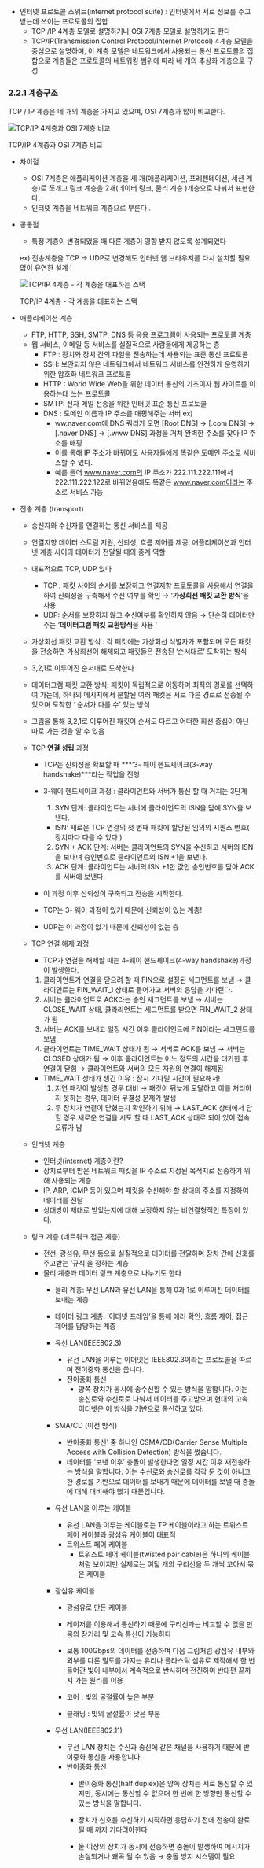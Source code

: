 - 인터넷 프로토콜 스위트(internet protocol suite) : 인터넷에서 서로 정보를 주고 받는데 쓰이는 프로토콜의 집합
    - TCP /IP 4계층 모델로 설명하거나 OSI 7계층 모델로 설명하기도 한다
    - TCP/IP(Transmission Control Protocol/Internet Protocol) 4계층 모델을 중심으로 설명하며, 이 계층 모델은 네트워크에서 사용되는 통신 프로토콜의 집합으로 계층들은 프로토콜의 네트워킹 범위에 따라 네 개의 추상화 계층으로 구성

### 2.2.1 계층구조

TCP / IP 계층은 네 개의 계층을 가지고 있으며, OSI 7계층과 많이 비교한다. 

![TCP/IP 4계층과 OSI 7계층 비교 ](https://s3-us-west-2.amazonaws.com/secure.notion-static.com/4248e529-b821-48f3-9eb7-5661dc55e025/Untitled.png)

TCP/IP 4계층과 OSI 7계층 비교 

- 차이점
    - OSI 7계층은 애플리케이션 계층을 세 개(애플리케이션, 프레젠테이션, 세션 계층)로 쪼개고 링크 계층을 2개(데이터 링크, 물리 계층 )개층으로 나눠서 표현한다.
    - 인터넷 계층을 네트워크 계층으로 부른다 .
- 공통점
    - 특정 계층이 변경되었을 때 다른 계층이 영향 받지 않도록 설계되었다
    
    ex) 전송계층을 TCP → UDP로 변경해도 인터넷 웹 브라우저를 다시 설치할 필요없이 유연한 설계 ! 
    
    ![TCP/IP 4계층 - 각 계층을 대표하는 스택 ](https://s3-us-west-2.amazonaws.com/secure.notion-static.com/c739bc00-047d-4d1a-8e23-e737a1ff5b4c/Untitled.png)
    
    TCP/IP 4계층 - 각 계층을 대표하는 스택 
    
- 애플리케이션 계층
    - FTP, HTTP, SSH, SMTP, DNS 등 응용 프로그램이 사용되는 프로토콜 계층
    - 웹 서비스, 이메일 등 서비스를 실질적으로 사람들에게 제공하는 층
        - FTP : 장치와 장치 간의 파일을 전송하는데 사용되는 표준 통신 프로토콜
        - SSH: 보안되지 않은 네트워크에서 네트워크 서비스를 안전하게 운영하기 위한 암호화 네트워크 프로토콜
        - HTTP : World Wide Web을 위한 데이터 통신의 기초이자 웹 사이트를 이용하는데 쓰는 프로토콜
        - SMTP: 전자 메일 전송을 위한 인터넷 표준 통신 프로토콜
        - DNS : 도메인 이름과 IP 주소를 매핑해주는 서버
        ex)
            - ww.naver.com에 DNS 쿼리가 오면 [Root DNS] → [.com DNS] → [.naver DNS] → [.www DNS] 과정을 거쳐 완벽한 주소를 찾아 IP 주소를 매핑
            - 이를 통해 IP 주소가 바뀌어도 사용자들에게 똑같은 도메인 주소로 서비스할 수 있다.
            - 예를 들어 www.naver.com의 IP 주소가 222.111.222.111에서 222.111.222.122로 바뀌었음에도 똑같은 www.naver.com이라는 주소로 서비스 가능
- 전송 계층 (transport)
    - 송신자와 수신자를 연결하는 통신 서비스를 제공
    - 연결지향 데이터 스트림 지원, 신뢰성, 흐름 제어를 제공, 애플리케이션과 인터넷 계층 사이의 데이터가 전달될 때의 중계 역할
    - 대표적으로 TCP, UDP 있다
        - TCP : 패킷 사이의 순서를 보장하고 연결지향 프로토콜을 사용해서 연결을 하여 신뢰성을 구축해서 수신 여부를 확인 → ‘**가상회선 패킷 교환 방식**’을 사용
        - UDP: 순서를 보장하지 않고 수신여부를 확인하지 않음 → 단순히 데이터만 주는 ‘**데이터그램 패킷 교환방식**을 사용 ’
    
    - 가상회선 패킷 교환 방식 : 각 패킷에는 가상회선 식별자가 포함되며 모든 패킷을 전송하면 가상회선이 해제되고 패킷들은 전송된 ‘순서대로’ 도착하는 방식
        
        
    - 3,2,1로 이루어진 순서대로 도착한다 .
    - 데이터그램 패킷 교환 방식: 패킷이 독립적으로 이동하며 최적의 경로를 선택하여 가는데, 하나의 메시지에서 분할된 여러 패킷은 서로 다른 경로로 전송될 수 있으며 도착한 ‘ 순서가 다를 수’ 있는 방식
    
    
    - 그림을 통해 3,2,1로 이루어진 패킷이 순서도 다르고 어떠한 회선 중심이 아닌 따로 가는 것을 알 수 있음
    - TCP **연결 성립** 과정
        - TCP는 신뢰성을 확보할 때 ***‘3- 웨이 헨드셰이크(3-way handshake)***라는 작업을 진행
        
        
        - 3-웨이 헨드셰이크 과정 : 클라이언트와 서버가 통신 할 때 거치는 3단계
            1. SYN 단계: 클라이언트는 서버에 클라이언트의 ISN을 담에 SYN을 보낸다. 
            * ISN: 새로운 TCP 연결의 첫 번째 패킷에 할당된 임의의 시퀀스 번호( 장치마다 다를 수 있다 )
            2. SYN + ACK 단계: 서버는 클라이언트의 SYN을 수신하고 서버의 ISN을 보내며 승인번호로 클라이언트의 ISN +1을 보낸다.
            3. ACK 단계: 클라이언트는 서버의 ISN +1한 값인 승인번호를 담아 ACK를 서버에 보낸다. 
        
        - 이 과정 이후 신뢰성이 구축되고 전송을 시작한다.
        - TCP는 3- 웨이 과정이 있기 때문에 신뢰성이 있는 계층!
        - UDP는 이 과정이 없기 때문에 신뢰성이 없는 층
    - TCP 연결 해제 과정
        - TCP가 연결을 해제할 때는 4-웨이 핸드셰이크(4-way handshake)과정이 발생한다.
        
        1. 클라이언트가 연결을 닫으려 할 때 FIN으로 설정된 세그먼트를 보냄 → 클라이언트는 FIN_WAIT_1 상태로 들어가고 서버의 응답을 기다린다. 
        2. 서버는 클라이언트로 ACK라는 승인 세그먼트를 보냄 → 서버는 CLOSE_WAIT 상태, 
        클라리언트는 세그먼트를 받으면 FIN_WAIT_2 상태가 됨 
        3. 서버는 ACK를 보내고 일정 시간 이후 클라이언트에 FIN이라는 세그먼트를 보냄
        4. 클라이언트는 TIME_WAIT 상태가 됨 → 서버로 ACK를 보냄 → 서버는 CLOSED 상태가 됨 → 이후 클라이언트는 어느 정도의 시간을 대기한 후 연결이 닫힘 → 클라이언트와 서버의 모든 자원의 연결이 해제됨 
        - TIME_WAIT 상태가 생긴 이유 : 잠시 기다릴 시간이 필요해서!
            1. 지연 패킷이 발생할 경우 대비 → 패킷이 뒤늦게 도달하고 이를 처리하지 못하는 경우, 데이터 무결성 문제가 발생
            2. 두 장치가 연결이 닫혔는지 확인하기 위해 → LAST_ACK 상태에서 닫힐 경우 새로운 연결을 시도 할 때 LAST_ACK 상태로 되어 있어 접속 오류가 남 
        
    - 인터넷 계층
        - 인터넷(internet) 계층이란?
        - 장치로부터 받은 네트워크 패킷을 IP 주소로 지정된 목적지로 전송하기 위해 사용되는 계층
        - IP, ARP, ICMP 등이 있으며 패킷을 수신해야 할 상대의 주소를 지정하여 데이터를 전달
        - 상대방이 제대로 받았는지에 대해 보장하지 않는 비연결형적인 특징이 있다.
    - 링크 계층 (네트워크 접근 계층)
        - 전선, 광섬유, 무선 등으로 실질적으로 데이터를 전달하며 장치 간에 신호를 주고받는 ‘규칙’을 정하는 계층
        - 물리 계층과 데이터 링크 계층으로 나누기도 한다
            - 물리 계층: 무선 LAN과 유선 LAN을 통해 0과 1로 이루어진 데이터를 보내는 계층
            - 데이터 링크 계층:  ‘이더넷 프레임’을 통해 에러 확인, 흐름 제어, 접근 제어를 담당하는 계층
            - 유선 LAN(IEEE802.3)
                - 유선 LAN을 이루는 이더넷은 IEEE802.3이라는 프로토콜을 따르며 전이중화 통신을 씁니다.
                - 전이중화 통신
                    - 양쪽 장치가 동시에 송수신할 수 있는 방식을 말합니다. 이는 송신로와 수신로로 나눠서 데이터를 주고받으며 현대의 고속 이더넷은 이 방식을 기반으로 통신하고 있다.
                    
                    
            - SMA/CD (이전 방식)
                - 반이중화 통신’ 중 하나인 CSMA/CD(Carrier Sense Multiple Access with Collision Detection) 방식을 썼습니다.
                - 데이터를 ‘보낸 이후’ 충돌이 발생한다면 일정 시간 이후 재전송하는 방식을 말합니다. 이는 수신로와 송신로를 각각 둔 것이 아니고 한 경로를 기반으로 데이터를 보내기 때문에 데이터를 보낼 때 충돌에 대해 대비해야 했기 때문입니다.
            - 유선 LAN을 이루는 케이블
                - 유선 LAN을 이루는 케이블로는 TP 케이블이라고 하는 트위스트 페어 케이블과 광섬유 케이블이 대표적
                - 트위스트 페어 케이블
                    - 트위스트 페어 케이블(twisted pair cable)은 하나의 케이블처럼 보이지만 실제로는 여덟 개의 구리선을 두 개씩 꼬아서 묶은 케이블
                    
            - 광섬유 케이블
                - 광섬유로 만든 케이블
                - 레이저를 이용해서 통신하기 때문에 구리선과는 비교할 수 없을 만큼의 장거리 및 고속 통신이 가능하다
                - 보통 100Gbps의 데이터를 전송하며 다음 그림처럼 광섬유 내부와 외부를 다른 밀도를 가지는 유리나 플라스틱 섬유로 제작해서 한 번 들어간 빛이 내부에서 계속적으로 반사하며 전진하여 반대편 끝까지 가는 원리를 이용
    
                
                - 코어 : 빛의 굴절률이 높은 부분
                - 클래딩 : 빛의 굴절률이 낮은 부분
            - 무선 LAN(IEEE802.11)
                - 무선 LAN 장치는 수신과 송신에 같은 채널을 사용하기 때문에 반이중화 통신을 사용합니다.
                - 반이중화 통신
                    - 반이중화 통신(half duplex)은 양쪽 장치는 서로 통신할 수 있지만, 동시에는 통신할 수 없으며 한 번에 한 방향만 통신할 수 있는 방식을 말합니다.
                    
                    - 장치가 신호를 수신하기 시작하면 응답하기 전에 전송이 완료 될 때 까지 기다려아한다
                    - 둘 이상의 장치가 동시에 전송하면 충돌이 발생하여 메시지가 손실되거나 왜곡 될 수 있음 → 충돌 방지 시스템이 필요
